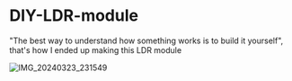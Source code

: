 # DIY-LDR-module
"The best way to understand how something works is to build it yourself", that's how I ended up making this LDR module

![IMG_20240323_231549](https://github.com/user-attachments/assets/19ed3570-ba0b-4fc6-9c9d-16506b5e4ede)
